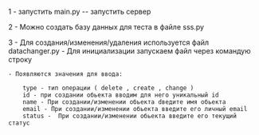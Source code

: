 1 - запустить main.py -- запустить сервер

2 - Можно создать базу данных для теста в файле sss.py

3 - Для создания/изменения/удаления используется файл datachanger.py
    - Для инициализации запускаем файл через командую строку
    
    - Появляются значения для ввода:
    
        type - тип операции ( delete , create , change )
        id - при создании обьекта вводим для него уникальный id
        name - При создании/изменении обьекта dведите имя обьекта
        email - При создании/изменении обьекта введите его личный email
        status -  При создании/изменении обьекта введите его текущий статус
        
        
        
        
        
        
    
    




